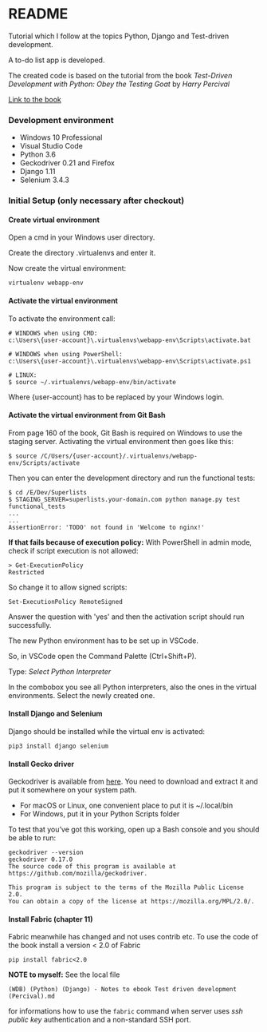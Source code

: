 # README

Tutorial which I follow at the topics Python, Django and Test-driven 
development.

A to-do list app is developed.

The created code is based on the tutorial from the book *Test-Driven 
Development with Python: Obey the Testing Goat* by *Harry Percival*

[Link to the book](http://www.obeythetestinggoat.com/ "Obey the Testing Goat!")




### Development environment

* Windows 10 Professional
* Visual Studio Code
* Python 3.6
* Geckodriver 0.21 and Firefox
* Django 1.11
* Selenium 3.4.3


### Initial Setup (only necessary after checkout)
#### Create virtual environment

Open a cmd in your Windows user directory.

Create the directory .virtualenvs and enter it.

Now create the virtual environment:

    virtualenv webapp-env


#### Activate the virtual environment
To activate the environment call:
    
    # WINDOWS when using CMD:
    c:\Users\{user-account}\.virtualenvs\webapp-env\Scripts\activate.bat

    # WINDOWS when using PowerShell:
    c:\Users\{user-account}\.virtualenvs\webapp-env\Scripts\activate.ps1

    # LINUX:
    $ source ~/.virtualenvs/webapp-env/bin/activate

Where {user-account} has to be replaced by your Windows login.

#### Activate the virtual environment from Git Bash

From page 160 of the book, Git Bash is required on Windows to use the
staging server. Activating the  virtual environment then goes like this:

    $ source /C/Users/{user-account}/.virtualenvs/webapp-env/Scripts/activate

Then you can enter the development directory and run the functional
tests:

    $ cd /E/Dev/Superlists
    $ STAGING_SERVER=superlists.your-domain.com python manage.py test functional_tests
    ...
    ...
    AssertionError: 'TODO' not found in 'Welcome to nginx!'

**If that fails because of execution policy:**
With PowerShell in admin mode, check if script execution is not allowed:

    > Get-ExecutionPolicy
    Restricted

So change it to allow signed scripts:

    Set-ExecutionPolicy RemoteSigned

Answer the question with 'yes' and then the activation script should run successfully.

The new Python environment has to be set up in VSCode.

So, in VSCode open the Command Palette (Ctrl+Shift+P).

Type: *Select Python Interpreter*

In the combobox you see all Python interpreters, also the ones in the
virtual environments. Select the newly created one.

#### Install Django and Selenium

Django should be installed while the virtual env is activated:

    pip3 install django selenium

#### Install Gecko driver

Geckodriver is available from
[here](https://github.com/mozilla/geckodriver/releases). You need to
download and extract it and put it somewhere on your system path. 

- For macOS or Linux, one convenient place to put it is ~/.local/bin
- For Windows, put it in your Python Scripts folder 

To test that you’ve got this working, open up a Bash console and you should be able to run:

    geckodriver --version 
    geckodriver 0.17.0 
    The source code of this program is available at 
    https://github.com/mozilla/geckodriver. 
    
    This program is subject to the terms of the Mozilla Public License 2.0. 
    You can obtain a copy of the license at https://mozilla.org/MPL/2.0/.


#### Install Fabric (chapter 11)

Fabric meanwhile has changed and not uses contrib etc. To use the code
of the book install a version < 2.0 of Fabric

    pip install fabric<2.0

**NOTE to myself:** See the local file 

    (WDB) (Python) (Django) - Notes to ebook Test driven development (Percival).md

for informations how to use the `fabric` command when server uses *ssh public key* authentication and a non-standard SSH port.
